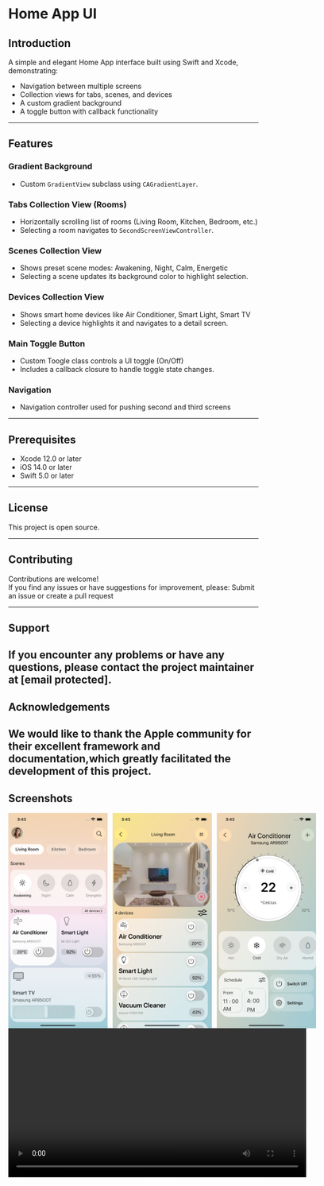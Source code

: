 # Home App UI

## Introduction
A simple and elegant Home App interface built using Swift and Xcode, demonstrating:

- Navigation between multiple screens
- Collection views for tabs, scenes, and devices
- A custom gradient background
- A toggle button with callback functionality

---

## Features

### Gradient Background
- Custom `GradientView` subclass using `CAGradientLayer`.

### Tabs Collection View (Rooms)
- Horizontally scrolling list of rooms (Living Room, Kitchen, Bedroom, etc.)
- Selecting a room navigates to `SecondScreenViewController`.

### Scenes Collection View
- Shows preset scene modes: Awakening, Night, Calm, Energetic
- Selecting a scene updates its background color to highlight selection.

### Devices Collection View
- Shows smart home devices like Air Conditioner, Smart Light, Smart TV
- Selecting a device highlights it and navigates to a detail screen.

### Main Toggle Button
- Custom Toogle class controls a UI toggle (On/Off)
- Includes a callback closure to handle toggle state changes.

### Navigation
- Navigation controller used for pushing second and third screens

---

## Prerequisites
- Xcode 12.0 or later
- iOS 14.0 or later
- Swift 5.0 or later

---

## License
This project is open source.  


---

## Contributing
Contributions are welcome!  
If you find any issues or have suggestions for improvement, please: Submit an issue or create a pull request

---

## Support
If you encounter any problems or have any questions, please contact the project maintainer at [email protected].
---


## Acknowledgements
We would like to thank the Apple community for their excellent framework and documentation,which greatly facilitated the development of this project.
---

## Screenshots

<div style="display: flex; gap: 10px;">

  <img src="Screenshots/First Screen.png" width="200">
  <img src="Screenshots/Second Screen.png" width="200">
  <img src="Screenshots/Third Screen.png" width="200">

</div>


<video width="600" controls>
  <source src="Screenshots/Screen Recording.mp4" type="video/mp4">
 
</video>

